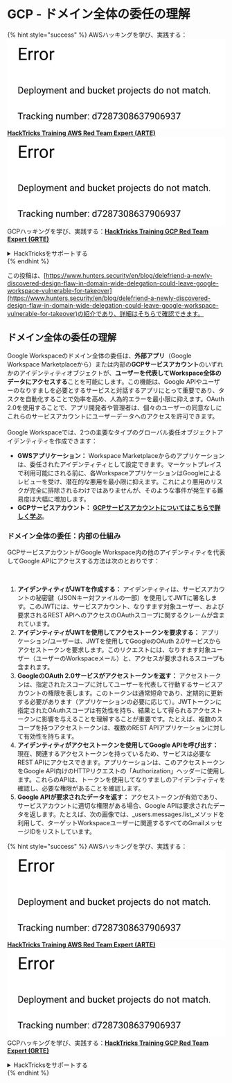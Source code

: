 # GCP - ドメイン全体の委任の理解

{% hint style="success" %}
AWSハッキングを学び、実践する：<img src="../../../.gitbook/assets/image (1) (1).png" alt="" data-size="line">[**HackTricks Training AWS Red Team Expert (ARTE)**](https://training.hacktricks.xyz/courses/arte)<img src="../../../.gitbook/assets/image (1) (1).png" alt="" data-size="line">\
GCPハッキングを学び、実践する：<img src="../../../.gitbook/assets/image (2).png" alt="" data-size="line">[**HackTricks Training GCP Red Team Expert (GRTE)**<img src="../../../.gitbook/assets/image (2).png" alt="" data-size="line">](https://training.hacktricks.xyz/courses/grte)

<details>

<summary>HackTricksをサポートする</summary>

* [**サブスクリプションプラン**](https://github.com/sponsors/carlospolop)を確認してください！
* **💬 [**Discordグループ**](https://discord.gg/hRep4RUj7f)または[**Telegramグループ**](https://t.me/peass)に参加するか、**Twitter** 🐦 [**@hacktricks\_live**](https://twitter.com/hacktricks\_live)**をフォローしてください。**
* **[**HackTricks**](https://github.com/carlospolop/hacktricks)および[**HackTricks Cloud**](https://github.com/carlospolop/hacktricks-cloud)のGitHubリポジトリにPRを提出してハッキングトリックを共有してください。**

</details>
{% endhint %}

この投稿は、[https://www.hunters.security/en/blog/delefriend-a-newly-discovered-design-flaw-in-domain-wide-delegation-could-leave-google-workspace-vulnerable-for-takeover](https://www.hunters.security/en/blog/delefriend-a-newly-discovered-design-flaw-in-domain-wide-delegation-could-leave-google-workspace-vulnerable-for-takeover)の紹介であり、詳細はそちらで確認できます。

## **ドメイン全体の委任の理解**

Google Workspaceのドメイン全体の委任は、**外部アプリ**（Google Workspace Marketplaceから）または内部の**GCPサービスアカウント**のいずれかのアイデンティティオブジェクトが、**ユーザーを代表してWorkspace全体のデータにアクセスする**ことを可能にします。この機能は、Google APIやユーザーのなりすましを必要とするサービスと対話するアプリにとって重要であり、タスクを自動化することで効率を高め、人為的エラーを最小限に抑えます。OAuth 2.0を使用することで、アプリ開発者や管理者は、個々のユーザーの同意なしにこれらのサービスアカウントにユーザーデータへのアクセスを許可できます。\
\
Google Workspaceでは、2つの主要なタイプのグローバル委任オブジェクトアイデンティティを作成できます：

* **GWSアプリケーション：** Workspace Marketplaceからのアプリケーションは、委任されたアイデンティティとして設定できます。マーケットプレイスで利用可能にされる前に、各WorkspaceアプリケーションはGoogleによるレビューを受け、潜在的な悪用を最小限に抑えます。これにより悪用のリスクが完全に排除されるわけではありませんが、そのような事件が発生する難易度は大幅に増加します。
* **GCPサービスアカウント：** [**GCPサービスアカウントについてはこちらで詳しく学ぶ**](../gcp-basic-information/#service-accounts)。

### **ドメイン全体の委任：内部の仕組み**

GCPサービスアカウントがGoogle Workspace内の他のアイデンティティを代表してGoogle APIにアクセスする方法は次のとおりです：

<figure><img src="../../../.gitbook/assets/image (58).png" alt=""><figcaption></figcaption></figure>

1. **アイデンティティがJWTを作成する：** アイデンティティは、サービスアカウントの秘密鍵（JSONキー対ファイルの一部）を使用してJWTに署名します。このJWTには、サービスアカウント、なりすます対象ユーザー、および要求されるREST APIへのアクセスのOAuthスコープに関するクレームが含まれています。
2. **アイデンティティがJWTを使用してアクセストークンを要求する：** アプリケーション/ユーザーは、JWTを使用してGoogleのOAuth 2.0サービスからアクセストークンを要求します。このリクエストには、なりすます対象ユーザー（ユーザーのWorkspaceメール）と、アクセスが要求されるスコープも含まれます。
3. **GoogleのOAuth 2.0サービスがアクセストークンを返す：** アクセストークンは、指定されたスコープに対してユーザーを代表して行動するサービスアカウントの権限を表します。このトークンは通常短命であり、定期的に更新する必要があります（アプリケーションの必要に応じて）。JWTトークンに指定されたOAuthスコープは有効性を持ち、結果として得られるアクセストークンに影響を与えることを理解することが重要です。たとえば、複数のスコープを持つアクセストークンは、複数のREST APIアプリケーションに対して有効性を持ちます。
4. **アイデンティティがアクセストークンを使用してGoogle APIを呼び出す：** 現在、関連するアクセストークンを持っているため、サービスは必要なREST APIにアクセスできます。アプリケーションは、このアクセストークンをGoogle API向けのHTTPリクエストの「Authorization」ヘッダーに使用します。これらのAPIは、トークンを使用してなりすましのアイデンティティを確認し、必要な権限があることを確認します。
5. **Google APIが要求されたデータを返す：** アクセストークンが有効であり、サービスアカウントに適切な権限がある場合、Google APIは要求されたデータを返します。たとえば、次の画像では、_users.messages.list_メソッドを利用して、ターゲットWorkspaceユーザーに関連するすべてのGmailメッセージIDをリストしています。

{% hint style="success" %}
AWSハッキングを学び、実践する：<img src="../../../.gitbook/assets/image (1) (1).png" alt="" data-size="line">[**HackTricks Training AWS Red Team Expert (ARTE)**](https://training.hacktricks.xyz/courses/arte)<img src="../../../.gitbook/assets/image (1) (1).png" alt="" data-size="line">\
GCPハッキングを学び、実践する：<img src="../../../.gitbook/assets/image (2).png" alt="" data-size="line">[**HackTricks Training GCP Red Team Expert (GRTE)**<img src="../../../.gitbook/assets/image (2).png" alt="" data-size="line">](https://training.hacktricks.xyz/courses/grte)

<details>

<summary>HackTricksをサポートする</summary>

* [**サブスクリプションプラン**](https://github.com/sponsors/carlospolop)を確認してください！
* **💬 [**Discordグループ**](https://discord.gg/hRep4RUj7f)または[**Telegramグループ**](https://t.me/peass)に参加するか、**Twitter** 🐦 [**@hacktricks\_live**](https://twitter.com/hacktricks\_live)**をフォローしてください。**
* **[**HackTricks**](https://github.com/carlospolop/hacktricks)および[**HackTricks Cloud**](https://github.com/carlospolop/hacktricks-cloud)のGitHubリポジトリにPRを提出してハッキングトリックを共有してください。**

</details>
{% endhint %}
